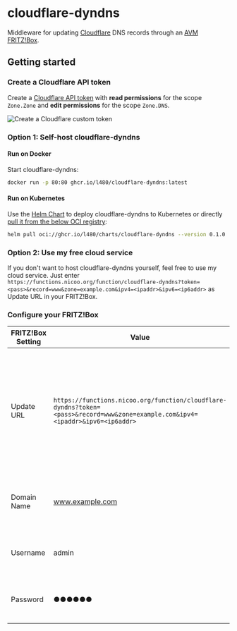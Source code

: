 # cloudflare-dyndns

Middleware for updating [Cloudflare](https://www.cloudflare.com/) DNS records through an [AVM FRITZ!Box](https://en.avm.de/products/fritzbox/).

## Getting started

### Create a Cloudflare API token

Create a [Cloudflare API token](https://dash.cloudflare.com/profile/api-tokens) with **read permissions** for the scope `Zone.Zone` and **edit permissions** for the scope `Zone.DNS`.

![Create a Cloudflare custom token](./images/create-cloudflare-token.png "Create a Cloudflare custom token")

### Option 1: Self-host cloudflare-dyndns

#### Run on Docker

Start cloudflare-dyndns:

```bash
docker run -p 80:80 ghcr.io/l480/cloudflare-dyndns:latest
```

#### Run on Kubernetes

Use the [Helm Chart](./helm-chart) to deploy cloudflare-dyndns to Kubernetes or directly [pull it from the below OCI registry](https://helm.sh/docs/topics/registries/#enabling-oci-support):

```bash
helm pull oci://ghcr.io/l480/charts/cloudflare-dyndns --version 0.1.0
```

### Option 2: Use my free cloud service

If you don't want to host cloudflare-dyndns yourself, feel free to use my cloud service. Just enter `https://functions.nicoo.org/function/cloudflare-dyndns?token=<pass>&record=www&zone=example.com&ipv4=<ipaddr>&ipv6=<ip6addr>` as Update URL in your FRITZ!Box.

### Configure your FRITZ!Box

| FRITZ!Box Setting | Value                                                                                                   | Description                                                                                                                          |
| ----------------- | ------------------------------------------------------------------------------------------------------- | ------------------------------------------------------------------------------------------------------------------------------------ |
| Update URL        | `https://functions.nicoo.org/function/cloudflare-dyndns?token=<pass>&record=www&zone=example.com&ipv4=<ipaddr>&ipv6=<ip6addr>` | Replace the URL parameter `record` and `zone` with your domain name. If required you can omit either the `ipv4` or `ipv6` URL parameter. |
| Domain Name       | www.example.com                                                                                         | The FQDN from the URL parameter `record` and `zone`.                                                                                 |
| Username          | admin                                                                                                   | You can choose whatever value you want.                                                                                              |
| Password          | ●●●●●●                                                                                                  | The API token you’ve created earlier.                                                                                                |

